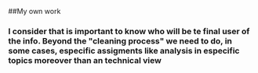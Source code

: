 ##My own work
### I consider that is important to know who will be te final user of the info. Beyond the "cleaning process" we need to do, in some cases, especific assigments like analysis in especific topics moreover than an technical view
